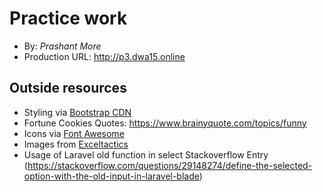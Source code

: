 # Practice work
+ By: *Prashant More*
+ Production URL: <http://p3.dwa15.online>

## Outside resources
+ Styling via [Bootstrap CDN](https://www.bootstrapcdn.com)
+ Fortune Cookies Quotes: <https://www.brainyquote.com/topics/funny>
+ Icons via [Font Awesome](https://fontawesome.com)
+ Images from [Exceltactics](https://www.exceltactics.com/)
+ Usage of Laravel old function in select Stackoverflow Entry (https://stackoverflow.com/questions/29148274/define-the-selected-option-with-the-old-input-in-laravel-blade)
